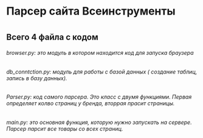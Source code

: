 # Парсер сайта Всеинструменты
#

## Всего 4 файла с кодом
###### browser.py: это модуль в котором находится код для запуска браузера
###### db_conntction.py: модуль для работы с базой данных ( создание таблиц, запись в базу данных).
###### Parser.py: код самого парсера. Это класс с двумя функциями. Первая определяет колво страниц у бренда, вторрая прасит страницы.
###### main.py: это основная функция, которую нужно запускать на сервере. Парсер парсит все товары со всех страниц.




